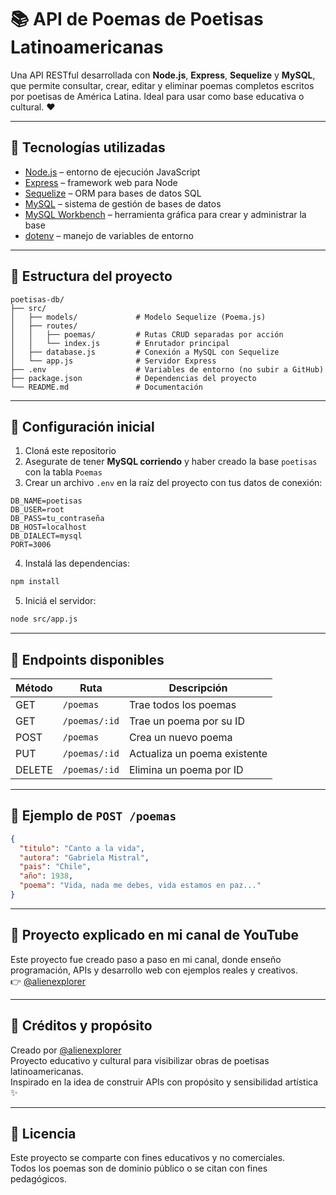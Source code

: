 # 📚 API de Poemas de Poetisas Latinoamericanas

Una API RESTful desarrollada con **Node.js**, **Express**, **Sequelize** y **MySQL**, que permite consultar, crear, editar y eliminar poemas completos escritos por poetisas de América Latina. Ideal para usar como base educativa o cultural. ❤️

---

## 🚀 Tecnologías utilizadas

- [Node.js](https://nodejs.org/) – entorno de ejecución JavaScript
- [Express](https://expressjs.com/) – framework web para Node
- [Sequelize](https://sequelize.org/) – ORM para bases de datos SQL
- [MySQL](https://www.mysql.com/) – sistema de gestión de bases de datos
- [MySQL Workbench](https://www.mysql.com/products/workbench/) – herramienta gráfica para crear y administrar la base
- [dotenv](https://www.npmjs.com/package/dotenv) – manejo de variables de entorno

---

## 📁 Estructura del proyecto

```
poetisas-db/
├── src/
│   ├── models/             # Modelo Sequelize (Poema.js)
│   ├── routes/
│   │   ├── poemas/         # Rutas CRUD separadas por acción
│   │   └── index.js        # Enrutador principal
│   ├── database.js         # Conexión a MySQL con Sequelize
│   └── app.js              # Servidor Express
├── .env                    # Variables de entorno (no subir a GitHub)
├── package.json            # Dependencias del proyecto
└── README.md               # Documentación
```

---

## 🔌 Configuración inicial

1. Cloná este repositorio  
2. Asegurate de tener **MySQL corriendo** y haber creado la base `poetisas` con la tabla `Poemas`  
3. Crear un archivo `.env` en la raíz del proyecto con tus datos de conexión:

```env
DB_NAME=poetisas
DB_USER=root
DB_PASS=tu_contraseña
DB_HOST=localhost
DB_DIALECT=mysql
PORT=3006
```

4. Instalá las dependencias:

```bash
npm install
```

5. Iniciá el servidor:

```bash
node src/app.js
```

---

## 📖 Endpoints disponibles

| Método | Ruta              | Descripción                     |
|--------|-------------------|---------------------------------|
| GET    | `/poemas`         | Trae todos los poemas           |
| GET    | `/poemas/:id`     | Trae un poema por su ID         |
| POST   | `/poemas`         | Crea un nuevo poema             |
| PUT    | `/poemas/:id`     | Actualiza un poema existente    |
| DELETE | `/poemas/:id`     | Elimina un poema por ID         |

---

## 🧪 Ejemplo de `POST /poemas`

```json
{
  "titulo": "Canto a la vida",
  "autora": "Gabriela Mistral",
  "pais": "Chile",
  "año": 1938,
  "poema": "Vida, nada me debes, vida estamos en paz..."
}
```

---

## 🎥 Proyecto explicado en mi canal de YouTube

Este proyecto fue creado paso a paso en mi canal, donde enseño programación, APIs y desarrollo web con ejemplos reales y creativos.  
👉 [@alienexplorer](https://youtube.com/@alienexplorer)

---

## 🧠 Créditos y propósito

Creado por [@alienexplorer](https://youtube.com/@alienexplorer)  
Proyecto educativo y cultural para visibilizar obras de poetisas latinoamericanas.  
Inspirado en la idea de construir APIs con propósito y sensibilidad artística ✨

---

## 📜 Licencia

Este proyecto se comparte con fines educativos y no comerciales.  
Todos los poemas son de dominio público o se citan con fines pedagógicos.
